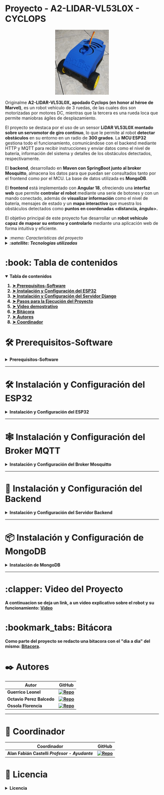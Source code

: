 <!-- Titulo del proyecto -->

# Proyecto - A2-LIDAR-VL53L0X - CYCLOPS

<!-- Logo -->
<div align="center">
  <img src="https://github.com/tpII/2024-A2-LIDAR-Vl53l0/blob/master/Doc/Img/IMG-20250205-WA0008.jpg" width="35%">
</div>

<!-- Descripción del proyecto -->

Originalme **A2-LIDAR-VL53L0X, apodado Cyclops (en honor al héroe de Marvel)**, es un robot vehículo de 3 ruedas, de las cuales dos son motorizadas por motores DC, mientras que la tercera es una rueda loca que permite maniobras ágiles de desplazamiento.

El proyecto se destaca por el uso de un sensor **LiDAR VL53L0X montado sobre un servomotor de giro continuo**, lo que le permite al robot **detectar obstáculos** en su entorno en un radio de **300 grados**. La **MCU ESP32** gestiona todo el funcionamiento, comunicándose con el backend mediante HTTP y MQTT para recibir instrucciones y enviar datos como el nivel de batería, información del sistema y detalles de los obstáculos detectados, respectivamente.

El **backend**, desarrollado en **Maven con SpringBoot junto al broker Mosquitto**, almacena los datos para que puedan ser consultados tanto por el frontend como por el MCU. La base de datos utilizada es **MongoDB**.

El **frontend** está implementado con **Angular 18**, ofreciendo una **interfaz web** que permite **controlar el robot** mediante una serie de botones y con un mando conectado, además de **visualizar información** como el nivel de batería, mensajes de estado y un **mapa interactivo** que muestra los obstáculos detectados como **puntos en coordenadas <distancia, ángulo>.**

El objetivo principal de este proyecto fue desarrollar un **robot vehículo capaz de mapear su entorno y controlarlo** mediante una aplicación web de forma intuitiva y eficiente.

<details>
  <summary><i>:memo: Características del proyecto</i></summary>
  <ol>
    <li><b>Mapeo del Entorno<b></li>
    <p>Se puede decir que es la base del proyecto. Se realiza mediante la combinacion del sensor LiDAR VL53L0X que mide distancia, y un servomotor de giro continuo. Que mediante la logica adeacuada, scanea el entorno, obteniendo el par<distancia,angulo>. Que posteriormente se grafica en un mapa.</p>
    <li>Access Point</li>
    <p>El ESP32 actúa como punto de acceso (AP) para la conexión. De este modo la pc donde se ejectute el backend debe conectarse al la red del ESP32.</p>
    <li>Desarrollo Modular</li>
    <p>El programa está diseñado de manera modular, con componentes separados por funcionalidad, facilitando el mantenimiento y la extensión del proyecto.</p>
    <li>Replicabilidad</li>
    <p>El proyecto está documentado lo suficiente como para permitir replicar el control de un robot similar utilizando el hardware indicado.</p>
    <li>Extensibilidad</li>
    <p>Es posible ampliar el sistema para añadir mejoras de rendimiento o nuevas funcionalidades.</p>
  </ol>
    <li>Base educativa</li>
    <p>El proyecto es ideal para aprender acerca de programación de microcontroladores, conexiones hardware, utilizacion de sensores, integracion de Frontend<->Backend<->Hardware,sistemas concurrentes y de tiempo real, testeo y optimizacion de procesos.</p> </ol>
</details>

<details> 
  <summary><i>:satellite: Tecnologías utilizadas</i></summary>
  <ol> 
    <li>Aplicación web</li>
    <ul> 
      <li>Angular 18: framework frontend utilizado para la construcción de la interfaz de usuario, con un enfoque en componentes independientes y organización modular.</li>
      <li>Angular Material: utilizado para el diseño de la interfaz, proporcionando componentes estilizados y responsivos para una experiencia de usuario consistente.</li>
      <li>HTML, CSS y TypeScript: fundamentales para la estructura, estilo y lógica de la aplicación web, aprovechando las capacidades tipadas de TypeScript para un desarrollo más robusto.</li>
    </ul> 
    <li>Backend</li>
    <ul>
      <li>Java (Spring Boot): framework utilizado para construir el servidor backend, gestionando las solicitudes HTTP y la lógica de negocio.</li>
      <li>Maven: herramienta de gestión de dependencias y construcción del proyecto backend, asegurando un ciclo de desarrollo eficiente.</li>
      <li>MongoDB: base de datos NoSQL utilizada para almacenar la información persistente de la aplicación, con un enfoque en flexibilidad y escalabilidad.</li>
    </ul>
    <li>Comunicación en tiempo real</li>
    <ul>
      <li>Mosquitto Broker (MQTT): utilizado para la comunicación en tiempo real entre la aplicación web y el ESP32, permitiendo la transmisión de datos de forma eficiente y ligera.</li>
    </ul> 
    <li>ESP32</li>
    <ul>
      <li>Modo Soft AP: configurado como punto de acceso para permitir la conexión directa de dispositivos al ESP32.</li>
      <li>Programación en C: se utilizó para implementar la lógica de control del ESP32, incluyendo el manejo de sensores, motores y comunicación MQTT.</li>
      <li>PlatformIO: entorno de desarrollo integrado en Visual Studio Code para la programación y gestión del firmware del ESP32.</li>
      <li>DC Motors: utilizados para el movimiento del dispositivo, controlados mediante PWM para un desplazamiento preciso.</li>
      <li>Servo: utilizado para movimientos angulares específicos, controlado también mediante PWM.</li>
      <li>Sensores I2C: dos sensores conectados al ESP32 mediante el protocolo I2C para la recopilación de datos en tiempo real.</li>
    </ul>
  </ol>
</details>

<!-- Tabla de contenidos -->
<h1 id="table-of-contents">:book: Tabla de contenidos</h1>
<details open="open">
  <summary>Tabla de contenidos</summary>
  <ol>
    <li><a href="#prerequisites-software">➤ Prerequisitos-Software</a></li>
    <li><a href="#installation-esp32">➤ Instalación y Configuración del ESP32</a></li>
    <li><a href="#installation-django-server">➤ Instalación y Configuración del Servidor Django</a></li>
    <li><a href="#execution-steps">➤ Pasos para la Ejecución del Proyecto</a></li>
    <li><a href="#video">➤ Video demostrativo</a></li>
    <li><a href="#bitacora">➤ Bitácora</a></li>
    <li><a href="#authors">➤ Autores</a></li>
    <li><a href="#coordinador">➤ Coordinador</a></li>
  </ol>
</details>

<!-- Prerequisitos SOFTWARE -->
<h1 id="prerequisites-software">🛠️ Prerequisitos-Software</h1>
<details>
  <summary>Prerequisitos-Software</summary>
  <p>El proyecto requiere la instalación de los siguientes componentes de software:</p>
  <ul>
    <li>
      <b>Visual Studio Code:</b> Editor de código necesario para el desarrollo tanto del frontend y backend, como del firmware para el ESP32.
    </li>
    <li>
      <b>PlatformIO:</b> Extensión de Visual Studio Code utilizada para compilar y cargar el firmware en el ESP32.
    </li>
    <li>
      <b>Java:</b> Requerido para ejecutar el backend en Spring Boot.
    </li>
    <li>
      <b>Maven:</b> Herramienta de gestión de dependencias y construcción para el backend en Spring Boot.
    </li>
    <li>
      <b>Node.js:</b> Necesario para Angular, incluyendo el uso de npm para la instalación de dependencias.
    </li>
    <li>
      <b>MongoDB:</b> Base de datos NoSQL utilizada para el almacenamiento de datos de la aplicación.
    </li>
    <li>
      <b>Broker Mosquitto:</b> Servidor MQTT utilizado para la comunicación en tiempo real con el ESP32.
    </li>
  </ul>
</details>

---

<!-- Prerequisitos ESP32 -->
<h1 id="installation-esp32">🛠️ Instalación y Configuración del ESP32</h1>
<details>
  <summary>Instalación y Configuración del ESP32</summary>
  <ol>
    <li>Abre <b>Visual Studio Code</b> y navega a la carpeta del proyecto: <code>2024-A2-LIDAR-VL53L0X</code>.</li>
    <li>Posiciónate en la carpeta <code>Microcontroller</code> (donde se encuentra el código en C).</li>
    <li>Conecta el ESP32 a un puerto USB de la computadora.</li>
    <li>Abrir <b>platformion.ini</b> y modificar <b>upload_port</b> con el numero de puerto al que se conecto el ESP32.</li>
    <li>Desde el menú inferior de <b>PlatformIO</b>, presiona el botón de subida de programa para compilar y cargar el firmware al ESP32.</li>
    <li>O en la consola, ejecutar <b>pio run -t upload<b></li>
  </ol>
  <p>Tras estos pasos, el ESP32 estará configurado y listo para ejecutar las instrucciones del proyecto.</p>
</details>

---

<!-- Prerequisitos BROKER MQTT-->
<h1 id="installation-mosquitto-broker">🕸️ Instalación y Configuración del Broker MQTT</h1>
<details>
  <summary>Instalación y Configuración del Broker Mosquitto</summary>
  <ol>
    <li>Descarga el instalador de Mosquitto MQTT Broker desde el sitio oficial de Eclipse Mosquitto: <a href="https://mosquitto.org/download/">https://mosquitto.org/download/</a>.</li>
    <li>Ejecuta el instalador y sigue las instrucciones para completar la instalación.</li>
    <li>Dirígete a la carpeta de instalación. Por defecto, se encuentra en:
      <pre><code>C:\Program Files\mosquitto</code></pre>
    </li>
    <li>Configura el Broker editando el archivo <code>mosquitto.conf</code> con un editor de texto (ej. Notepad++ o Visual Studio Code). Añade las siguientes líneas para permitir conexiones anónimas y habilitar la salida de eventos por consola:
      <pre><code>
listener 1883
allow_anonymous true
log_type all
connection_messages true
log_timestamp true
      </code></pre>
    </li>
    <li>Guarda los cambios en el archivo de configuración.</li>
    <li>Abre una consola en modo administrador y navega hasta la carpeta de instalación:
      <pre><code>cd "C:\Program Files\mosquitto"</code></pre>
    </li>
    <li>Inicia el Broker Mosquitto utilizando el siguiente comando:
      <pre><code>mosquitto -v -c mosquitto.conf</code></pre>
      <p>Este comando inicia el Broker en modo verbose, mostrando todos los eventos y conexiones en tiempo real en la consola.</p>
    </li>
    <li>El Broker MQTT ahora debería estar en funcionamiento y listo para gestionar las conexiones.</li>
  </ol>
</details>

---

<!-- Prerequisitos APLICACION BACKEND -->
<h1 id="installation-backend">🔧 Instalación y Configuración del Backend</h1>
<details>
  <summary>Instalación y Configuración del Servidor Backend</summary>
  <ol>
    <li>Abre Visual Studio Code y clona el repositorio.</li>
    <li>Posicionate en la carpeta del repositorio: <code>2024-A2-LIDAR-VL53L0X</code>.</li>
    <li>Accede a la carpeta del backend con el siguiente comando:</li>
    <pre><code>cd backend</code></pre>
    <li>En la consola, ejecuta el siguiente comando para instalar las dependencias del proyecto:</li>
    <pre><code>mvn clean install</code></pre>
    <li>Para levantar el servidor, ejecuta el siguiente comando:</li>
    <pre><code>mvn spring-boot:run</code></pre>
    <li>El servidor se iniciará y quedará a la espera de conectarse a la red del ESP32.</li>
  </ol>
  <p>El backend estará listo para funcionar con el ESP32.</p>
</details>

---

<h1 id="installation-mongodb">📦 Instalación y Configuración de MongoDB</h1>
<details>
  <summary>Instalación de MongoDB</summary>
  <ol>
    <li>Descarga e instala MongoDB desde el instalador oficial.</li>
    <li>No es necesaria ninguna configuración adicional, solo asegúrate de habilitar la ejecución en segundo plano.</li>
    <li>El backend se conectará automáticamente a MongoDB al levantarse el servidor.</li>
  </ol>
  <p>MongoDB estará listo para almacenar los datos del proyecto.</p>
</details>


---

<!-- video explicativo-->
<h1 id="video">:clapper: Video del Proyecto </h1>
<p>A continuacion se deja un link, a un video explicativo sobre el robot y su funcionamiento: <a href="https://drive.google.com/file/d/1UwNFf568G4iCPq6gYDLypO1Pdrs1-ocO/view?usp=drive_link">Video</a></p>

<h1 id="bitacora">:bookmark_tabs: Bitácora</h1>

<p>Como parte del proyecto se redacto una bitacora con el "dia a dia" del mismo: <a href="https://github.com/tpII/2024-A4-QLEARNING-ESP32/wiki/Bitacora-A4-%E2%80%90-Crawler-Robot-con-ESP32)">Bitacora</a>.</p>

<h1 id="authors">✒️ Autores</h1>

| Autor                     | GitHub                                                                                                           |
| ------------------------- | ---------------------------------------------------------------------------------------------------------------- |
| **Guerrico Leonel**       | [![Repo](https://badgen.net/badge/icon/leonelg99?icon=github&label)](https://github.com/leonelg99)               |
| **Octavio Perez Balcedo** | [![Repo](https://badgen.net/badge/icon/florencia-ossola?icon=github&label)](https://github.com/OctavioPB1)       |
| **Ossola Florencia**      | [![Repo](https://badgen.net/badge/icon/florencia-ossola?icon=github&label)](https://github.com/florencia-ossola) |

---

<h1 id="coordinador">📌 Coordinador</h1>

| Coordinador                                    | GitHub                                                                                                 |
| ---------------------------------------------- | ------------------------------------------------------------------------------------------------------ |
| **Alan Fabián Castelli** _Profesor - Ayudante_ | [![Repo](https://badgen.net/badge/icon/aCastelli95?icon=github&label)](https://github.com/aCastelli95) |

<!-- Licencia -->
<h1 id="license">📄 Licencia</h1>
<details>
  <summary>Licencia</summary>
  <p>Este proyecto está bajo la Licencia <b>GPL-3.0 license</b>.</p>
  <p>Mira el archivo <code>LICENSE</code> para más detalles.</p>
</details>
